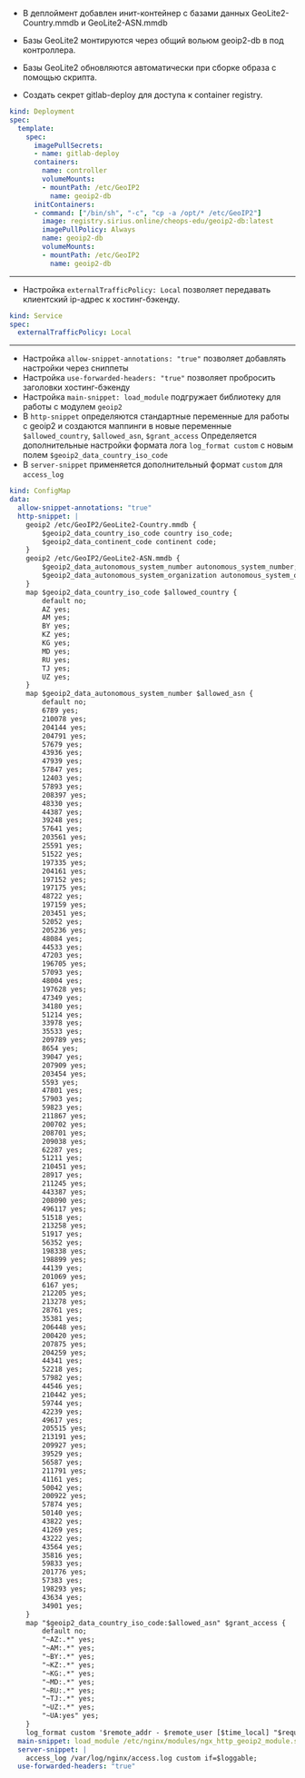 - В деплоймент добавлен инит-контейнер с базами данных GeoLite2-Country.mmdb и GeoLite2-ASN.mmdb
- Базы GeoLite2 монтируются через общий вольюм geoip2-db в под контроллера.
- Базы GeoLite2 обновляются автоматически при сборке образа с помощью скрипта.

- Создать секрет gitlab-deploy для доступа к container registry.

```yaml
kind: Deployment
spec:
  template:
    spec:
      imagePullSecrets: 
      - name: gitlab-deploy
      containers:
        name: controller
        volumeMounts:
        - mountPath: /etc/GeoIP2
          name: geoip2-db
      initContainers:
      - command: ["/bin/sh", "-c", "cp -a /opt/* /etc/GeoIP2"]
        image: registry.sirius.online/cheops-edu/geoip2-db:latest
        imagePullPolicy: Always
        name: geoip2-db
        volumeMounts:
        - mountPath: /etc/GeoIP2
          name: geoip2-db
```
---

- Настройка `externalTrafficPolicy: Local` позволяет передавать клиентский ip-адрес к хостинг-бэкенду.

```yaml
kind: Service
spec:
  externalTrafficPolicy: Local
```
---

- Настройка `allow-snippet-annotations: "true"` позволяет добавлять настройки через сниппеты
- Настройка `use-forwarded-headers: "true"` позволяет пробросить заголовки хостинг-бэкенду
- Настройка `main-snippet: load_module` подгружает библиотеку для работы с модулем `geoip2`
- В `http-snippet` определяются стандартные переменные для работы с geoip2 и создаются маппинги в новые переменные `$allowed_country`, `$allowed_asn`, `$grant_access`
  Определяется дополнительные настройки формата лога `log_format custom` с новым полем `$geoip2_data_country_iso_code`
- В `server-snippet` применяется дополнительный формат `custom` для `access_log`

```yaml
kind: ConfigMap
data:
  allow-snippet-annotations: "true"
  http-snippet: |
    geoip2 /etc/GeoIP2/GeoLite2-Country.mmdb {
        $geoip2_data_country_iso_code country iso_code;
        $geoip2_data_continent_code continent code;
    }
    geoip2 /etc/GeoIP2/GeoLite2-ASN.mmdb {
        $geoip2_data_autonomous_system_number autonomous_system_number;
        $geoip2_data_autonomous_system_organization autonomous_system_organization;
    }
    map $geoip2_data_country_iso_code $allowed_country {
        default no;
        AZ yes;
        AM yes;
        BY yes;
        KZ yes;
        KG yes;
        MD yes;
        RU yes;
        TJ yes;
        UZ yes;
    }
    map $geoip2_data_autonomous_system_number $allowed_asn {
        default no;
        6789 yes;
        210078 yes;
        204144 yes;
        204791 yes;
        57679 yes;
        43936 yes;
        47939 yes;
        57847 yes;
        12403 yes;
        57893 yes;
        208397 yes;
        48330 yes;
        44387 yes;
        39248 yes;
        57641 yes;
        203561 yes;
        25591 yes;
        51522 yes;
        197335 yes;
        204161 yes;
        197152 yes;
        197175 yes;
        48722 yes;
        197159 yes;
        203451 yes;
        52052 yes;
        205236 yes;
        48084 yes;
        44533 yes;
        47203 yes;
        196705 yes;
        57093 yes;
        48004 yes;
        197628 yes;
        47349 yes;
        34180 yes;
        51214 yes;
        33978 yes;
        35533 yes;
        209789 yes;
        8654 yes;
        39047 yes;
        207909 yes;
        203454 yes;
        5593 yes;
        47801 yes;
        57903 yes;
        59823 yes;
        211867 yes;
        200702 yes;
        208701 yes;
        209038 yes;
        62287 yes;
        51211 yes;
        210451 yes;
        28917 yes;
        211245 yes;
        443387 yes;
        208090 yes;
        496117 yes;
        51518 yes;
        213258 yes;
        51917 yes;
        56352 yes;
        198338 yes;
        198899 yes;
        44139 yes;
        201069 yes;
        6167 yes;
        212205 yes;
        213278 yes;
        28761 yes;
        35381 yes;
        206448 yes;
        200420 yes;
        207875 yes;
        204259 yes;
        44341 yes;
        52218 yes;
        57982 yes;
        44546 yes;
        210442 yes;
        59744 yes;
        42239 yes;
        49617 yes;
        205515 yes;
        213191 yes;
        209927 yes;
        39529 yes;
        56587 yes;
        211791 yes;
        41161 yes;
        50042 yes;
        200922 yes;
        57874 yes;
        50140 yes;
        43822 yes;
        41269 yes;
        43222 yes;
        43564 yes;
        35816 yes;
        59833 yes;
        201776 yes;
        57383 yes;
        198293 yes;
        43634 yes;
        34901 yes;
    }
    map "$geoip2_data_country_iso_code:$allowed_asn" $grant_access {
        default no;
        "~AZ:.*" yes;
        "~AM:.*" yes;
        "~BY:.*" yes;
        "~KZ:.*" yes;
        "~KG:.*" yes;
        "~MD:.*" yes;
        "~RU:.*" yes;
        "~TJ:.*" yes;
        "~UZ:.*" yes;
        "~UA:yes" yes;
    }
    log_format custom '$remote_addr - $remote_user [$time_local] "$request" $status $body_bytes_sent "$http_referer" "$http_user_agent" $request_length $request_time [$proxy_upstream_name] [$proxy_alternative_upstream_name] $upstream_addr $upstream_response_length $upstream_response_time $upstream_status $req_id $geoip2_data_country_iso_code';
  main-snippet: load_module /etc/nginx/modules/ngx_http_geoip2_module.so;
  server-snippet: |
    access_log /var/log/nginx/access.log custom if=$loggable;
  use-forwarded-headers: "true"
```